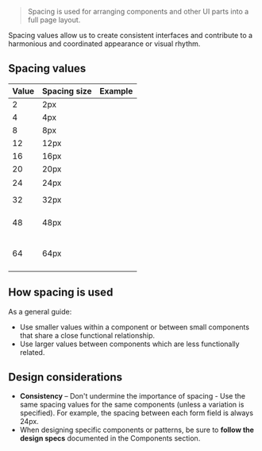 > Spacing is used for arranging components and other UI parts into a full page layout.

Spacing values allow us to create consistent interfaces and contribute to a harmonious and coordinated appearance or visual rhythm.

## Spacing values

<table>
  <thead>
    <tr>
      <th>Value</th>
      <th>Spacing size</th>
      <th>Example</th>
    </tr>
  </thead>
  <tbody>
    <tr>
      <td>2</td>
      <td>2px</td>
      <td><div style="width: 2px; height:2px;" class="bgc:orange-10"></div></td>
    </tr>
    <tr>
    	<td>4</td>
      <td>4px</td>
      <td><div style="width: 4px; height:4px;" class="bgc:orange-10"></div></td>
    </tr>
    <tr>
    	<td>8</td>
      <td>8px</td>
      <td><div style="width: 8px; height:8px;" class="bgc:orange-10"></div></td>
    </tr>
    <tr>
    	<td>12</td>
      <td>12px</td>
      <td><div style="width: 12px; height:12px;" class="bgc:orange-10"></div></td>
    </tr>
    <tr>
    	<td>16</td>
      <td>16px</td>
      <td><div style="width: 16px; height:16px;" class="bgc:orange-10"></div></td>
    </tr>
    <tr>
    	<td>20</td>
      <td>20px</td>
      <td><div style="width: 20px; height:20px;" class="bgc:orange-10"></div></td>
    </tr>
    <tr>
    	<td>24</td>
      <td>24px</td>
      <td><div style="width: 24px; height:24px;" class="bgc:orange-10"></div></td>
    </tr>
    <tr>
    	<td>32</td>
      <td>32px</td>
      <td><div style="width: 32px; height:32px;" class="bgc:orange-10"></div></td>
    </tr>
    <tr>
    	<td>48</td>
      <td>48px</td>
      <td><div style="width: 48px; height:48px;" class="bgc:orange-10"></div></td>
    </tr>
    <tr>
      <td>64</td>
      <td>64px</td>
      <td><div style="width: 64px; height:64px;" class="bgc:orange-10"></div></td>
    </tr>
  </tbody>
</table>

## How spacing is used

As a general guide:

- Use smaller values within a component or between small components that share a close functional relationship.
- Use larger values between components which are less functionally related.

## Design considerations

- **Consistency** – Don't undermine the importance of spacing - Use the same spacing values for the same components (unless a variation is specified). For example, the spacing between each form field is always 24px.
- When designing specific components or patterns, be sure to **follow the design specs** documented in the Components section.
